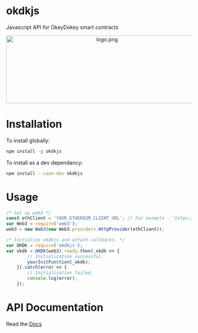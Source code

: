 # okdkjs
Javascript API for OkeyDokey smart contracts

<p align="center">
  <img align="center" src="img/logo.png" width="532" height="184" alt="logo.png"/>
</p>

# Installation
To install globally:
```bash
npm install -g okdkjs
```

To install as a dev dependancy:
```bash
npm install --save-dev okdkjs
```


# Usage
```javascript
/* Set up web3 */
const ethClient = 'YOUR_ETHEREUM_CLIENT_URL'; // For example - 'https://ropsten.infura.io/ynXBPNoUYJ3C4ZDzqjga';
var Web3 = require('web3');
web3 = new Web3(new Web3.providers.HttpProvider(ethClient));

/* Initialize okdkjs and attach callbacks. */
var OKDK = require('okdkjs');
var okdk = OKDK(web3).ready.then(_okdk => { 
        // Initialization successful.
        yourInitFunction(_okdk);
    }).catch(error => {
        // Initialization failed.
        console.log(error);
    });
```


# API Documentation
Read the [Docs](https://team-okeydokey.github.io/okdkjs/)